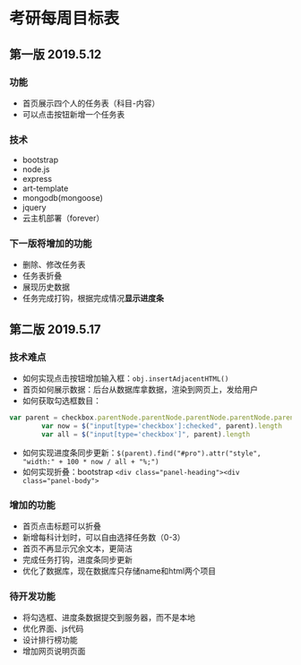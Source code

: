 # 考研每周目标表
## 第一版 2019.5.12
### 功能
- 首页展示四个人的任务表（科目-内容）
- 可以点击按钮新增一个任务表

### 技术
- bootstrap
- node.js
- express
- art-template
- mongodb(mongoose)
- jquery
- 云主机部署（forever）
### 下一版将增加的功能
- 删除、修改任务表
- 任务表折叠
- 展现历史数据
- 任务完成打钩，根据完成情况**显示进度条**

## 第二版 2019.5.17

### 技术难点
- 如何实现点击按钮增加输入框：`obj.insertAdjacentHTML()`
- 首页如何展示数据：后台从数据库拿数据，渲染到网页上，发给用户
- 如何获取勾选框数目：

```js
var parent = checkbox.parentNode.parentNode.parentNode.parentNode.parentNode
        var now = $("input[type='checkbox']:checked", parent).length
        var all = $("input[type='checkbox']", parent).length
```

- 如何实现进度条同步更新：`$(parent).find("#pro").attr("style", "width:" + 100 * now / all + "%;")`  
- 如何实现折叠：bootstrap `<div class="panel-heading"><div class="panel-body">`

### 增加的功能
- 首页点击标题可以折叠
- 新增每科计划时，可以自由选择任务数（0-3）
- 首页不再显示冗余文本，更简洁
- 完成任务打钩，进度条同步更新
- 优化了数据库，现在数据库只存储name和html两个项目

### 待开发功能
- 将勾选框、进度条数据提交到服务器，而不是本地
- 优化界面、js代码
- 设计排行榜功能
- 增加网页说明页面
